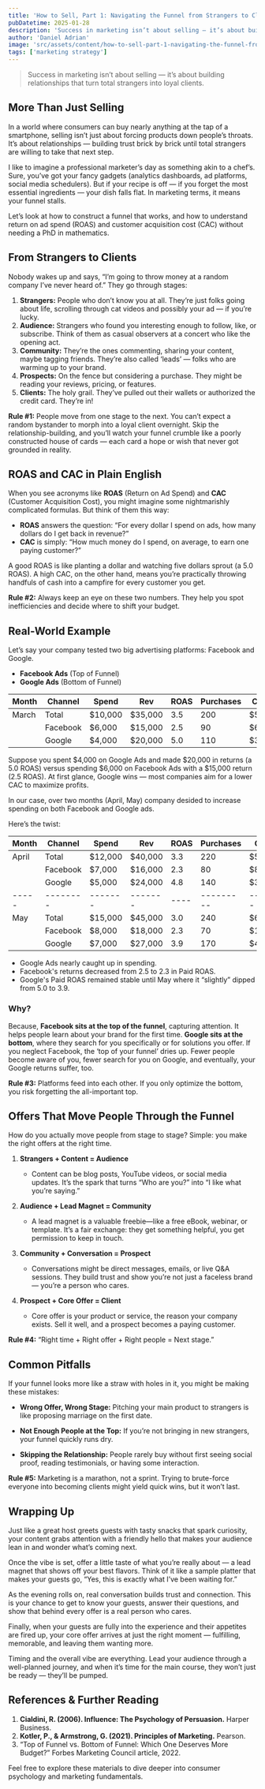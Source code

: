 ```yaml
---
title: 'How to Sell, Part 1: Navigating the Funnel from Strangers to Clients'
pubDatetime: 2025-01-28
description: 'Success in marketing isn’t about selling — it’s about building relationships that turn total strangers into loyal clients.'
author: 'Daniel Adrian'
image: 'src/assets/content/how-to-sell-part-1-navigating-the-funnel-from-strangers-to-clients.webp'
tags: ['marketing strategy']
---
```


> Success in marketing isn’t about selling — it’s about building relationships that turn total strangers into loyal clients.

## More Than Just Selling

In a world where consumers can buy nearly anything at the tap of a smartphone, selling isn’t just about forcing products down people’s throats. It’s about relationships — building trust brick by brick until total strangers are willing to take that next step.

I like to imagine a professional marketer’s day as something akin to a chef’s. Sure, you’ve got your fancy gadgets (analytics dashboards, ad platforms, social media schedulers). But if your recipe is off — if you forget the most essential ingredients — your dish falls flat. In marketing terms, it means your funnel stalls.

Let’s look at how to construct a funnel that works, and how to understand return on ad spend (ROAS) and customer acquisition cost (CAC) without needing a PhD in mathematics.

## From Strangers to Clients

Nobody wakes up and says, “I’m going to throw money at a random company I’ve never heard of.” They go through stages:

1. **Strangers:** People who don’t know you at all. They’re just folks going about life, scrolling through cat videos and possibly your ad — if you’re lucky.
2. **Audience:** Strangers who found you interesting enough to follow, like, or subscribe. Think of them as casual observers at a concert who like the opening act.
3. **Community:** They’re the ones commenting, sharing your content, maybe tagging friends. They’re also called ‘leads’ — folks who are warming up to your brand.
4. **Prospects:** On the fence but considering a purchase. They might be reading your reviews, pricing, or features.
5. **Clients:** The holy grail. They’ve pulled out their wallets or authorized the credit card. They’re in!

**Rule #1:** People move from one stage to the next. You can’t expect a random bystander to morph into a loyal client overnight. Skip the relationship-building, and you’ll watch your funnel crumble like a poorly constructed house of cards — each card a hope or wish that never got grounded in reality.

## ROAS and CAC in Plain English

When you see acronyms like **ROAS** (Return on Ad Spend) and **CAC** (Customer Acquisition Cost), you might imagine some nightmarishly complicated formulas. But think of them this way:

- **ROAS** answers the question: “For every dollar I spend on ads, how many dollars do I get back in revenue?”
- **CAC** is simply: “How much money do I spend, on average, to earn one paying customer?”

A good ROAS is like planting a dollar and watching five dollars sprout (a 5.0 ROAS). A high CAC, on the other hand, means you’re practically throwing handfuls of cash into a campfire for every customer you get.

**Rule #2:** Always keep an eye on these two numbers. They help you spot inefficiencies and decide where to shift your budget.

## Real-World Example

Let’s say your company tested two big advertising platforms: Facebook and Google.

- **Facebook Ads** (Top of Funnel)
- **Google Ads** (Bottom of Funnel)

| Month | Channel  | Spend   | Rev     | ROAS | Purchases | CAC   |
| ----- | -------- | ------- | ------- | ---- | --------- | ----- |
| March | Total    | $10,000 | $35,000 | 3.5  | 200       | $50.0 |
|       | Facebook | $6,000  | $15,000 | 2.5  | 90        | $66.7 |
|       | Google   | $4,000  | $20,000 | 5.0  | 110       | $36.4 |

Suppose you spent $4,000 on Google Ads and made $20,000 in returns (a 5.0 ROAS) versus spending $6,000 on Facebook Ads with a $15,000 return (2.5 ROAS). At first glance, Google wins — most companies aim for a lower CAC to maximize profits.

In our case, over two months (April, May) company desided to increase spending on both Facebook and Google ads.

Here’s the twist:

| Month | Channel  | Spend   | Rev     | ROAS | Purchases | CAC    |
| ----- | -------- | ------- | ------- | ---- | --------- | ------ |
| April | Total    | $12,000 | $40,000 | 3.3  | 220       | $54.5  |
|       | Facebook | $7,000  | $16,000 | 2.3  | 80        | $87.5  |
|       | Google   | $5,000  | $24,000 | 4.8  | 140       | $35.7  |
| ----- | -------- | ------- | ------- | ---- | --------- | ------ |
| May   | Total    | $15,000 | $45,000 | 3.0  | 240       | $62.5  |
|       | Facebook | $8,000  | $18,000 | 2.3  | 70        | $114.3 |
|       | Google   | $7,000  | $27,000 | 3.9  | 170       | $41.2  |

- Google Ads nearly caught up in spending.
- Facebook's returns decreased from 2.5 to 2.3 in Paid ROAS.
- Google's Paid ROAS remained stable until May where it “slightly” dipped from 5.0 to 3.9.

### Why?

Because, **Facebook sits at the top of the funnel**, capturing attention. It helps people learn about your brand for the first time. **Google sits at the bottom**, where they search for you specifically or for solutions you offer. If you neglect Facebook, the ‘top of your funnel’ dries up. Fewer people become aware of you, fewer search for you on Google, and eventually, your Google returns suffer, too.

**Rule #3:** Platforms feed into each other. If you only optimize the bottom, you risk forgetting the all-important top.

## Offers That Move People Through the Funnel

How do you actually move people from stage to stage? Simple: you make the right offers at the right time.

1. **Strangers + Content = Audience**

   - Content can be blog posts, YouTube videos, or social media updates. It’s the spark that turns “Who are you?” into “I like what you’re saying.”

2. **Audience + Lead Magnet = Community**

   - A lead magnet is a valuable freebie—like a free eBook, webinar, or template. It’s a fair exchange: they get something helpful, you get permission to keep in touch.

3. **Community + Conversation = Prospect**

   - Conversations might be direct messages, emails, or live Q&A sessions. They build trust and show you’re not just a faceless brand — you’re a person who cares.

4. **Prospect + Core Offer = Client**

   - Core offer is your product or service, the reason your company exists. Sell it well, and a prospect becomes a paying customer.

**Rule #4:** “Right time + Right offer + Right people = Next stage.”

## Common Pitfalls

If your funnel looks more like a straw with holes in it, you might be making these mistakes:

- **Wrong Offer, Wrong Stage:** Pitching your main product to strangers is like proposing marriage on the first date.

- **Not Enough People at the Top:** If you’re not bringing in new strangers, your funnel quickly runs dry.

- **Skipping the Relationship:** People rarely buy without first seeing social proof, reading testimonials, or having some interaction.

**Rule #5:** Marketing is a marathon, not a sprint. Trying to brute-force everyone into becoming clients might yield quick wins, but it won’t last.

## Wrapping Up

Just like a great host greets guests with tasty snacks that spark curiosity, your content grabs attention with a friendly hello that makes your audience lean in and wonder what’s coming next.

Once the vibe is set, offer a little taste of what you’re really about — a lead magnet that shows off your best flavors. Think of it like a sample platter that makes your guests go, “Yes, this is exactly what I’ve been waiting for.”

As the evening rolls on, real conversation builds trust and connection. This is your chance to get to know your guests, answer their questions, and show that behind every offer is a real person who cares.

Finally, when your guests are fully into the experience and their appetites are fired up, your core offer arrives at just the right moment — fulfilling, memorable, and leaving them wanting more.

Timing and the overall vibe are everything. Lead your audience through a well-planned journey, and when it’s time for the main course, they won’t just be ready — they’ll be pumped.

## References & Further Reading

1. **Cialdini, R. (2006). Influence: The Psychology of Persuasion.** Harper Business.
2. **Kotler, P., & Armstrong, G. (2021). Principles of Marketing.** Pearson.
3. “Top of Funnel vs. Bottom of Funnel: Which One Deserves More Budget?” Forbes Marketing Council article, 2022.

Feel free to explore these materials to dive deeper into consumer psychology and marketing fundamentals.
